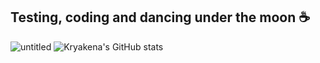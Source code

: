 ## Testing, coding and dancing under the moon ☕

![untitled](https://github.com/user-attachments/assets/f19f42c2-6bc7-4390-ad75-b300beed5dde)
![Kryakena's GitHub stats](https://github-readme-stats.vercel.app/api?username=kryakena&show_icons=true)
<!--
**Kryakena/kryakena** is a ✨ _special_ ✨ repository because its `README.md` (this file) appears on your GitHub profile.

Here are some ideas to get you started:
